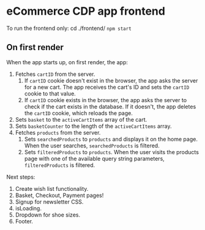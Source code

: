 # eCommerce CDP app frontend

To run the frontend only: cd ./frontend/ `npm start`

## On first render
When the app starts up, on first render, the app:

1. Fetches `cartID` from the server.
   1. If `cartID` cookie doesn't exist in the browser, the app asks the server for a new cart. The app receives the cart's ID and sets the `cartID` cookie to that value.
   2. If `cartID` cookie exists in the browser, the app asks the server to check if the cart exists in the database. If it doesn't, the app deletes the `cartID` cookie, which reloads the page.
2. Sets `basket` to the `activeCartItems` array of the cart.
3. Sets `basketCounter` to the length of the `activeCartItems` array.
4. Fetches `products` from the server. 
   1. Sets `searchedProducts` to `products` and displays it on the home page. When the user searches, `searchedProducts` is filtered.
   2. Sets `filteredProducts` to `products`. When the user visits the products page with one of the available query string parameters, `filteredProducts` is filtered.



Next steps:
1. Create wish list functionality.
2. Basket, Checkout, Payment pages!
3. Signup for newsletter CSS.
4. isLoading.
5. Dropdown for shoe sizes.
6. Footer.
